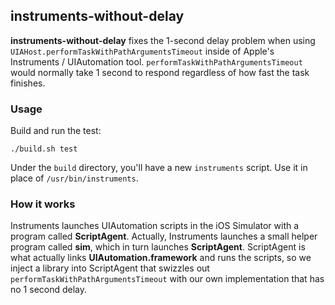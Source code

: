 ## instruments-without-delay

__instruments-without-delay__ fixes the 1-second delay problem when using `UIAHost.performTaskWithPathArgumentsTimeout` inside of Apple's Instruments / UIAutomation tool.  `performTaskWithPathArgumentsTimeout` would normally take 1 second to respond regardless of how fast the task finishes.

### Usage

Build and run the test:

```
./build.sh test
```

Under the `build` directory, you'll have a new `instruments` script.  Use it in place of `/usr/bin/instruments`.

### How it works

Instruments launches UIAutomation scripts in the iOS Simulator with a program called __ScriptAgent__.  Actually, Instruments launches a small helper program called __sim__, which in turn launches __ScriptAgent__.  ScriptAgent is what actually links __UIAutomation.framework__ and runs the scripts, so we inject a library into ScriptAgent that swizzles out `performTaskWithPathArgumentsTimeout` with our own implementation that has no 1 second delay.
